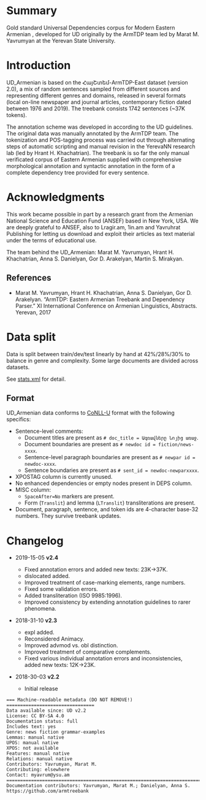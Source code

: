 # Summary

Gold standard Universal Dependencies corpus for Modern Eastern Armenian , developed for UD originally by the ArmTDP team led by Marat M. Yavrumyan at the Yerevan State University.

# Introduction

UD_Armenian is based on the ՀայՇտեմ-ArmTDP-East dataset (version 2.0), a mix of random sentences sampled from different sources and representing different genres and domains, released in several formats (local on-line newspaper and journal articles, contemporary fiction dated between 1976 and 2019). The treebank consists 1742 sentences (~37K tokens).

The annotation scheme was developed in according to the UD guidelines. The original data was manually annotated by the ArmTDP team. The tokenization and POS-tagging process was carried out through alternating steps of automatic scripting and manual revision in the YerevaNN research lab (led by Hrant H. Khachatrian). The treebank is so far the only manual verificated corpus of Eastern Armenian supplied with comprehensive morphological annotation and syntactic annotation in the form of a complete dependency tree provided for every sentence.

# Acknowledgments

This work became possible in part by a research grant from the Armenian National Science and Education Fund (ANSEF) based in New York, USA. We are deeply grateful to ANSEF, also to Lragir.am, 1in.am and Yavruhrat Publishing for letting us download and exploit their articles as text material under the terms of educational use.

The team behind the UD_Armenian: Marat M. Yavrumyan, Hrant H. Khachatrian, Anna S. Danielyan, Gor D. Arakelyan, Martin S. Mirakyan.

## References

* Marat M. Yavrumyan, Hrant H. Khachatrian, Anna S. Danielyan, Gor D. Arakelyan. “ArmTDP: Eastern Armenian Treebank and Dependency Parser.” XI International Conference on Armenian Linguistics, Abstracts. Yerevan, 2017

# Data split

Data is split between train/dev/test linearly by hand at 42%/28%/30% to balance in genre and complexity. Some large documents are divided across datasets.

See [stats.xml](https://github.com/UniversalDependencies/UD_Armenian-ArmTDP/blob/dev/stats.xml) for detail.

## Format

UD_Armenian data conforms to [CoNLL-U](http://universaldependencies.org/format.html) format with the following specifics:
* Sentence-level comments:
  * Document titles are present as `# doc_title = Ագռավները Նոյից առաջ`.
  * Document boundaries are present as `# newdoc id = fiction/news-xxxx`.
  * Sentence-level paragraph boundaries are present as `# newpar id = newdoc-xxxx`.
  * Sentence boundaries are present as `# sent_id = newdoc-newparxxxx`.
* XPOSTAG column is currently unused.
* No enhanced dependencies or empty nodes present in DEPS column.
* MISC column:
  * `SpaceAfter=No` markers are present.
  * Form (`Translit`) and lemma (`LTranslit`) transliterations are present.
* Document, paragraph, sentence, and token ids are 4-character base-32 numbers. They survive treebank updates.


# Changelog

* 2019-15-05 **v2.4**
  * Fixed annotation errors and added new texts: 23K→37K.
  * dislocated added.
  * Improved treatment of case-marking elements, range numbers.
  * Fixed some validation errors.
  * Added transliteration (ISO 9985:1996).
  * Improved consistency by extending annotation guidelines to rarer phenomena.

* 2018-31-10 **v2.3**
  * expl added.
  * Reconsidered Animacy.
  * Improved advmod vs. obl distinction.
  * Improved treatment of comparative complements.
  * Fixed various individual annotation errors and inconsistencies, added new texts: 12K→23K.

* 2018-30-03 **v2.2**
  * Initial release

```
=== Machine-readable metadata (DO NOT REMOVE!) ================================
Data available since: UD v2.2
License: CC BY-SA 4.0
Documentation status: full
Includes text: yes
Genre: news fiction grammar-examples
Lemmas: manual native
UPOS: manual native
XPOS: not available
Features: manual native
Relations: manual native
Contributors: Yavrumyan, Marat M.
Contributing: elsewhere
Contact: myavrum@ysu.am
===============================================================================
Documentation contributors: Yavrumyan, Marat M.; Danielyan, Anna S.
https://github.com/armtreebank
```
